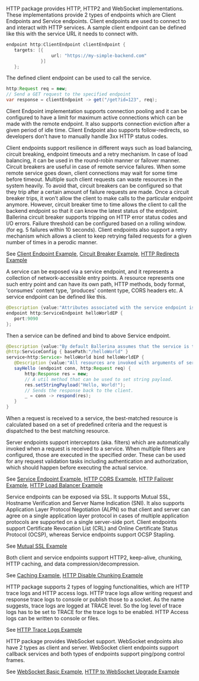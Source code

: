HTTP package provides HTTP, HTTP2 and WebSocket implementations. These implementations provide 2 types of endpoints which are Client Endpoints and Service endpoints. Client endpoints are used to connect to and interact with HTTP services. A sample client endpoint can be defined like this with the service URL it needs to connect with.

``` java
endpoint http:ClientEndpoint clientEndpoint {
   targets: [{
                 url: "https://my-simple-backend.com"
             }]
   };
```

The defined client endpoint can be used to call the service.

``` java
http:Request req = new;
// Send a GET request to the specified endpoint
var response = clientEndpoint -> get("/get?id=123", req);
```

Client Endpoint implementation supports connection pooling and it can be configured to have a limit for maximum active connections which can be made with the remote endpoint. It also supports connection eviction after a given period of idle time. Client Endpoint also supports follow-redirects, so developers don’t have to manually handle 3xx HTTP status codes. 

Client endpoints support resilience in different ways such as load balancing, circuit breaking, endpoint timeouts and a retry mechanism. In case of load balancing, it can be used in the round-robin manner or failover manner. Circuit breakers are useful in case of remote service failures. When some remote service goes down, client connections may wait for some time before timeout. Multiple such client requests can waste resources in the system heavily. To avoid that, circuit breakers can be configured so that they trip after a certain amount of failure requests are made. Once a circuit breaker trips, it won’t allow the client to make calls to the particular endpoint anymore. However, circuit breaker time to time allows the client to call the backend endpoint so that it can know the latest status of the endpoint. Ballerina circuit breaker supports tripping on HTTP error status codes and I/O errors. Failure threshold can be configured based on a rolling window. (for eg. 5 failures within 10 seconds). Client endpoints also support a retry mechanism which allows a client to keep retrying failed requests for a given number of times in a perodic manner. 

See [Client Endpoint Example](https://ballerinalang.org/docs/by-example/http-client-connector), [Circuit Breaker Example](https://ballerinalang.org/docs/by-example/http-circuit-breaker), [HTTP Redirects Example](https://ballerinalang.org/docs/by-example/http-redirects)

A service can be exposed via a service endpoint, and it represents a collection of network-accessible entry points. A resource represents one such entry point and can have its own path, HTTP methods, body format, 'consumes' content type, 'produces' content type, CORS headers etc. A service endpoint can be defined like this.

```java
@Description {value:"Attributes associated with the service endpoint is defined here."}
endpoint http:ServiceEndpoint helloWorldEP {
   port:9090
};
```

Then a service can be defined and bind to above Service endpoint.

```java
@Description {value:"By default Ballerina assumes that the service is to be exposed via HTTP/1.1."}
@http:ServiceConfig { basePath:"/helloWorld" }
service<http:Service> helloWorld bind helloWorldEP {
   @Description {value:"All resources are invoked with arguments of server connector and request"}
   sayHello (endpoint conn, http:Request req) {
       http:Response res = new;
       // A util method that can be used to set string payload.
       res.setStringPayload("Hello, World!");
       // Sends the response back to the client.
       _ = conn -> respond(res);
   }
}
```

When a request is received to a service, the best-matched resource is calculated based on a set of predefined criteria and the request is dispatched to the best matching resource. 

Server endpoints support interceptors (aka. filters) which are automatically invoked when a request is received to a service. When multiple filters are configured, those are executed in the specified order. These can be used for any request validation tasks including authentication and authorization, which should happen before executing the actual service. 

See [Service Endpoint Example](https://ballerinalang.org/docs/by-example/http-data-binding), [HTTP CORS Example](https://ballerinalang.org/docs/by-example/http-cors), [HTTP Failover Example](https://ballerinalang.org/docs/by-example/http-failover), [HTTP Load Balancer Example](https://ballerinalang.org/docs/by-example/http-load-balancer)

Service endpoints can be exposed via SSL. It supports Mutual SSL, Hostname Verification and Server Name Indication (SNI). It also supports Application Layer Protocol Negotiation (ALPN) so that client and server can agree on a single application layer protocol in cases of multiple application protocols are supported on a single server-side port. Client endpoints support Certificate Revocation List (CRL) and Online Certificate Status Protocol (OCSP), whereas Service endpoints support OCSP Stapling. 

See [Mutual SSL Example](https://ballerinalang.org/docs/by-example/mutual-ssl)

Both client and service endpoints support HTTP2, keep-alive, chunking, HTTP caching, and data compression/decompression. 

See [Caching Example](https://ballerinalang.org/docs/by-example/caching), [HTTP Disable Chunking Example](https://ballerinalang.org/docs/by-example/http-disable-chunking)

HTTP package supports 2 types of logging functionalities, which are HTTP trace logs and HTTP access logs. HTTP trace logs allow writing request and response trace logs to console or publish those to a socket. As the name suggests, trace logs are logged at TRACE level. So the log level of trace logs has to be set to TRACE for the trace logs to be enabled. HTTP Access logs can be written to console or files. 

See [HTTP Trace Logs Example](https://ballerinalang.org/docs/by-example/http-trace-logs)

HTTP package provides WebSocket support. WebSocket endpoints also have 2 types as client and server. WebSocket client endpoints support callback services and both types of endpoints support ping/pong control frames. 

See [WebSocket Basic Example](https://ballerinalang.org/docs/by-example/websocket-basic-sample), [HTTP to WebSocket Upgrade Example](https://ballerinalang.org/docs/by-example/http-to-websocket-upgrade)
